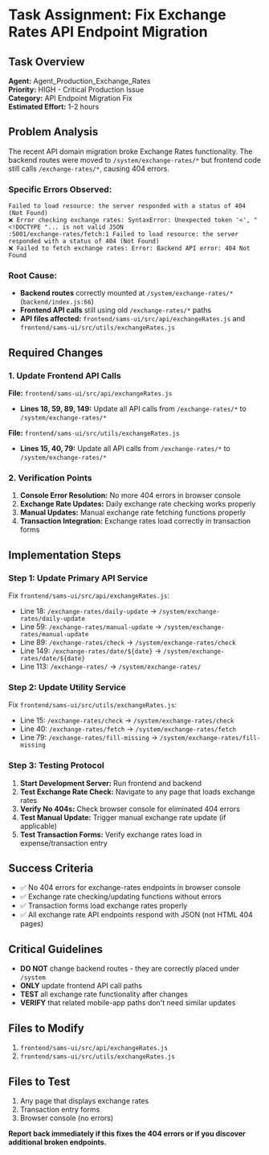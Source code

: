 # Task Assignment: Fix Exchange Rates API Endpoint Migration

## Task Overview
**Agent:** Agent_Production_Exchange_Rates  
**Priority:** HIGH - Critical Production Issue  
**Category:** API Endpoint Migration Fix  
**Estimated Effort:** 1-2 hours

## Problem Analysis
The recent API domain migration broke Exchange Rates functionality. The backend routes were moved to `/system/exchange-rates/*` but frontend code still calls `/exchange-rates/*`, causing 404 errors.

### Specific Errors Observed:
```
Failed to load resource: the server responded with a status of 404 (Not Found)
❌ Error checking exchange rates: SyntaxError: Unexpected token '<', "<!DOCTYPE "... is not valid JSON
:5001/exchange-rates/fetch:1 Failed to load resource: the server responded with a status of 404 (Not Found)
❌ Failed to fetch exchange rates: Error: Backend API error: 404 Not Found
```

### Root Cause:
- **Backend routes** correctly mounted at `/system/exchange-rates/*` (`backend/index.js:66`)
- **Frontend API calls** still using old `/exchange-rates/*` paths
- **API files affected:** `frontend/sams-ui/src/api/exchangeRates.js` and `frontend/sams-ui/src/utils/exchangeRates.js`

## Required Changes

### 1. Update Frontend API Calls
**File:** `frontend/sams-ui/src/api/exchangeRates.js`
- **Lines 18, 59, 89, 149:** Update all API calls from `/exchange-rates/*` to `/system/exchange-rates/*`

**File:** `frontend/sams-ui/src/utils/exchangeRates.js`  
- **Lines 15, 40, 79:** Update all API calls from `/exchange-rates/*` to `/system/exchange-rates/*`

### 2. Verification Points
1. **Console Error Resolution:** No more 404 errors in browser console
2. **Exchange Rate Updates:** Daily exchange rate checking works properly
3. **Manual Updates:** Manual exchange rate fetching functions properly
4. **Transaction Integration:** Exchange rates load correctly in transaction forms

## Implementation Steps

### Step 1: Update Primary API Service
Fix `frontend/sams-ui/src/api/exchangeRates.js`:
- Line 18: `/exchange-rates/daily-update` → `/system/exchange-rates/daily-update`
- Line 59: `/exchange-rates/manual-update` → `/system/exchange-rates/manual-update`  
- Line 89: `/exchange-rates/check` → `/system/exchange-rates/check`
- Line 149: `/exchange-rates/date/${date}` → `/system/exchange-rates/date/${date}`
- Line 113: `/exchange-rates/` → `/system/exchange-rates/`

### Step 2: Update Utility Service
Fix `frontend/sams-ui/src/utils/exchangeRates.js`:
- Line 15: `/exchange-rates/check` → `/system/exchange-rates/check`
- Line 40: `/exchange-rates/fetch` → `/system/exchange-rates/fetch`
- Line 79: `/exchange-rates/fill-missing` → `/system/exchange-rates/fill-missing`

### Step 3: Testing Protocol
1. **Start Development Server:** Run frontend and backend
2. **Test Exchange Rate Check:** Navigate to any page that loads exchange rates
3. **Verify No 404s:** Check browser console for eliminated 404 errors
4. **Test Manual Update:** Trigger manual exchange rate update (if applicable)
5. **Test Transaction Forms:** Verify exchange rates load in expense/transaction entry

## Success Criteria
- ✅ No 404 errors for exchange-rates endpoints in browser console
- ✅ Exchange rate checking/updating functions without errors  
- ✅ Transaction forms load exchange rates properly
- ✅ All exchange rate API endpoints respond with JSON (not HTML 404 pages)

## Critical Guidelines
- **DO NOT** change backend routes - they are correctly placed under `/system`
- **ONLY** update frontend API call paths
- **TEST** all exchange rate functionality after changes
- **VERIFY** that related mobile-app paths don't need similar updates

## Files to Modify
1. `frontend/sams-ui/src/api/exchangeRates.js`
2. `frontend/sams-ui/src/utils/exchangeRates.js`

## Files to Test
1. Any page that displays exchange rates
2. Transaction entry forms
3. Browser console (no errors)

**Report back immediately if this fixes the 404 errors or if you discover additional broken endpoints.**